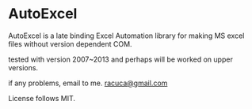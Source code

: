 # AutoExcel

AutoExcel is a late binding Excel Automation library for making MS excel files without version dependent COM.

tested with version 2007~2013 and perhaps will be worked on upper versions.

if any problems, email to me.  <racuca@gmail.com>

License follows MIT.

